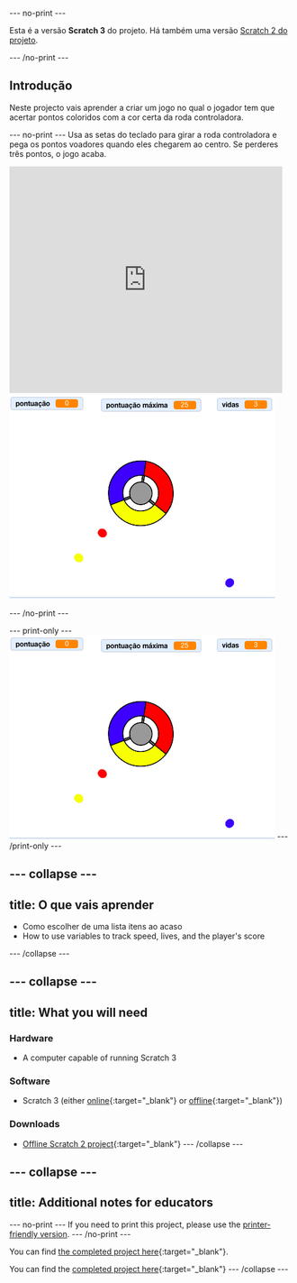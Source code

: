 \--- no-print \---

Esta é a versão **Scratch 3** do projeto. Há também uma versão [Scratch 2 do projeto](https://projects.raspberrypi.org/en/projects/catch-the-dots-scratch2).

\--- /no-print \---

## Introdução

Neste projecto vais aprender a criar um jogo no qual o jogador tem que acertar pontos coloridos com a cor certa da roda controladora.

\--- no-print \--- Usa as setas do teclado para girar a roda controladora e pega os pontos voadores quando eles chegarem ao centro. Se perderes três pontos, o jogo acaba.

<div class="scratch-preview">
  <iframe allowtransparency="true" width="485" height="402" src="https://scratch.mit.edu/projects/embed/252923761/?autostart=false" frameborder="0" scrolling="no"></iframe>
  <img src="images/dots-final.png">
</div>

\--- /no-print \---

\--- print-only \--- ![Dots screenshot](images/dots-final.png) \--- /print-only \---

## \--- collapse \---

## title: O que vais aprender

+ Como escolher de uma lista itens ao acaso
+ How to use variables to track speed, lives, and the player's score

\--- /collapse \---

## \--- collapse \---

## title: What you will need

### Hardware

+ A computer capable of running Scratch 3

### Software

+ Scratch 3 (either [online](http://rpf.io/scratchon){:target="_blank"} or [offline](http://rpf.io/scratchoff){:target="_blank"})

### Downloads

+ [Offline Scratch 2 project](http://rpf.io/p/en/catch-the-dots-go){:target="_blank"} \--- /collapse \---

## \--- collapse \---

## title: Additional notes for educators

\--- no-print \--- If you need to print this project, please use the [printer-friendly version](https://projects.raspberrypi.org/en/projects/catch-the-dots/print). \--- /no-print \---

You can find [the completed project here](http://rpf.io/p/en/catch-the-dots-get){:target="_blank"}.

You can find the [completed project here](https://scratch.mit.edu/projects/252923761/#editor){:target="_blank"} \--- /collapse \---